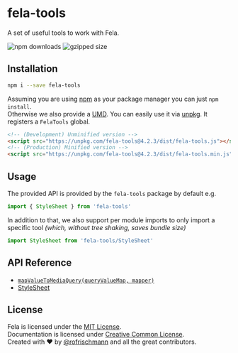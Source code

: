 # fela-tools

A set of useful tools to work with Fela.

<img alt="npm downloads" src="https://img.shields.io/npm/dm/fela-tools.svg">
<img alt="gzipped size" src="https://img.shields.io/badge/gzipped-0.58kb-brightgreen.svg">

## Installation
```sh
npm i --save fela-tools
```
Assuming you are using [npm](https://www.npmjs.com) as your package manager you can just `npm install`.<br>
Otherwise we also provide a [UMD](https://github.com/umdjs/umd). You can easily use it via [unpkg](https://unpkg.com/). It registers a  `FelaTools` global.
```HTML
<!-- (Development) Unminified version -->
<script src="https://unpkg.com/fela-tools@4.2.3/dist/fela-tools.js"></script>
<!-- (Production) Minified version -->
<script src="https://unpkg.com/fela-tools@4.2.3/dist/fela-tools.min.js"></script>
```

## Usage
The provided API is provided by the `fela-tools` package by default e.g.

```javascript
import { StyleSheet } from 'fela-tools'
```

In addition to that, we also support per module imports to only import a specific tool *(which, without tree shaking, saves bundle size)*

```javascript
import StyleSheet from 'fela-tools/StyleSheet'
```

## API Reference

* [`mapValueToMediaQuery(queryValueMap, mapper)`](docs/mapValueToMediaQuery.md)
* [StyleSheet](docs/StyleSheet.md)

## License
Fela is licensed under the [MIT License](http://opensource.org/licenses/MIT).<br>
Documentation is licensed under [Creative Common License](http://creativecommons.org/licenses/by/4.0/).<br>
Created with ♥ by [@rofrischmann](http://rofrischmann.de) and all the great contributors.
